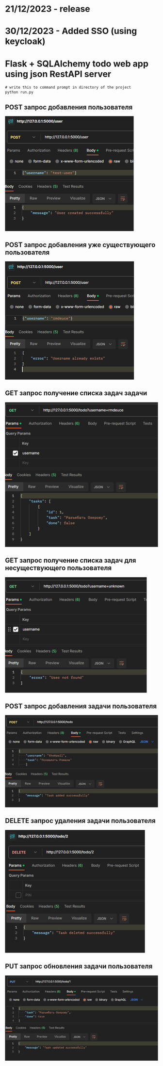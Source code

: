 # 21/12/2023 - release
# 30/12/2023 - Added SSO (using keycloak)

# Flask + SQLAlchemy todo web app using json RestAPI server
```
# write this to command prompt in directory of the project
python run.py
```
<h2> POST запрос добавления пользователя</h2>

![image](images/3.png)

<h2> POST запрос добавления уже существующего пользователя</h2>

![image](images/1.png)

<h2> GET запрос получение списка задач задачи</h2>

![image](images/4.png)

<h2> GET запрос получение списка задач для несуществующего пользователя</h2>

![image](images/5.png)

<h2> POST запрос добавления задачи пользователя</h2>

![image](images/6.png)

<h2> DELETE запрос удаления задачи пользователя</h2>

![image](images/7.png)

<h2> PUT запрос обновления задачи пользователя</h2>

![image](images/8.png)
